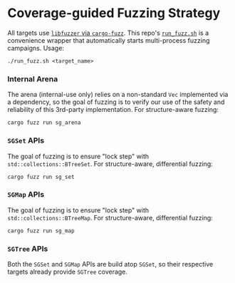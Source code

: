 # Coverage-guided Fuzzing Strategy

All targets use [`libfuzzer` via `cargo-fuzz`](https://rust-fuzz.github.io/book/introduction.html).
This repo's [`run_fuzz.sh`](../run_fuzz.sh) is a convenience wrapper that automatically starts multi-process fuzzing campaigns.
Usage:

```
./run_fuzz.sh <target_name>
```

### Internal Arena

The arena (internal-use only) relies on a non-standard `Vec` implemented via a dependency, so the goal of fuzzing is to verify our use of the safety and reliability of this 3rd-party implementation.
For structure-aware fuzzing:

```
cargo fuzz run sg_arena
```

### `SGSet` APIs

The goal of fuzzing is to ensure "lock step" with `std::collections::BTreeSet`.
For structure-aware, differential fuzzing:

```
cargo fuzz run sg_set
```

### `SGMap` APIs

The goal of fuzzing is to ensure "lock step" with `std::collections::BTreeMap`.
For structure-aware, differential fuzzing:

```
cargo fuzz run sg_map
```

### `SGTree` APIs

Both the `SGSet` and `SGMap` APIs are build atop `SGSet`, so their respective targets already provide `SGTree` coverage.